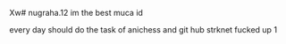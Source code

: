 Xw# nugraha.12 
im the best
muca id

every day should do the task of anichess and git hub
strknet fucked up
1
